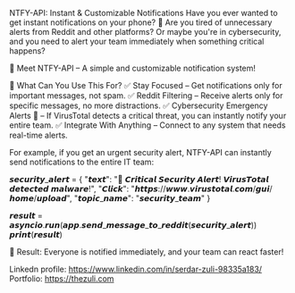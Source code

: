NTFY-API: Instant & Customizable Notifications
Have you ever wanted to get instant notifications on your phone? 📱
Are you tired of unnecessary alerts from Reddit and other platforms?
Or maybe you're in cybersecurity, and you need to alert your team immediately when something critical happens?

🎯 Meet NTFY-API – A simple and customizable notification system!

🔔 What Can You Use This For?
✅ Stay Focused – Get notifications only for important messages, not spam.
✅ Reddit Filtering – Receive alerts only for specific messages, no more distractions.
✅ Cybersecurity Emergency Alerts 🚨 – If VirusTotal detects a critical threat, you can instantly notify your entire team.
✅ Integrate With Anything – Connect to any system that needs real-time alerts.

For example, if you get an urgent security alert, NTFY-API can instantly send notifications to the entire IT team:

  𝙨𝙚𝙘𝙪𝙧𝙞𝙩𝙮_𝙖𝙡𝙚𝙧𝙩 = {
      "𝙩𝙚𝙭𝙩": "🚨 𝘾𝙧𝙞𝙩𝙞𝙘𝙖𝙡 𝙎𝙚𝙘𝙪𝙧𝙞𝙩𝙮 𝘼𝙡𝙚𝙧𝙩! 𝙑𝙞𝙧𝙪𝙨𝙏𝙤𝙩𝙖𝙡 𝙙𝙚𝙩𝙚𝙘𝙩𝙚𝙙 𝙢𝙖𝙡𝙬𝙖𝙧𝙚!",
      "𝘾𝙡𝙞𝙘𝙠": "𝙝𝙩𝙩𝙥𝙨://𝙬𝙬𝙬.𝙫𝙞𝙧𝙪𝙨𝙩𝙤𝙩𝙖𝙡.𝙘𝙤𝙢/𝙜𝙪𝙞/𝙝𝙤𝙢𝙚/𝙪𝙥𝙡𝙤𝙖𝙙",
      "𝙩𝙤𝙥𝙞𝙘_𝙣𝙖𝙢𝙚": "𝙨𝙚𝙘𝙪𝙧𝙞𝙩𝙮_𝙩𝙚𝙖𝙢"
  }
  
  𝙧𝙚𝙨𝙪𝙡𝙩 = 𝙖𝙨𝙮𝙣𝙘𝙞𝙤.𝙧𝙪𝙣(𝙖𝙥𝙥.𝙨𝙚𝙣𝙙_𝙢𝙚𝙨𝙨𝙖𝙜𝙚_𝙩𝙤_𝙧𝙚𝙙𝙙𝙞𝙩(𝙨𝙚𝙘𝙪𝙧𝙞𝙩𝙮_𝙖𝙡𝙚𝙧𝙩))
  𝙥𝙧𝙞𝙣𝙩(𝙧𝙚𝙨𝙪𝙡𝙩)

🚀 Result: Everyone is notified immediately, and your team can react faster!

Linkedn profile: https://www.linkedin.com/in/serdar-zuli-98335a183/
Portfolio: https://thezuli.com
